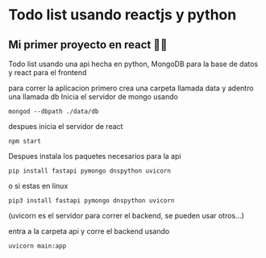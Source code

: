 # Todo list usando reactjs y python

## Mi primer proyecto en react 🚀🚀

Todo list usando una api hecha en python, MongoDB para la base de datos y react para el frontend

para correr la aplicacion primero crea una carpeta llamada data y adentro una llamada db
Inicia el servidor de mongo usando

```
mongod --dbpath ./data/db
```

despues inicia el servidor de react

```
npm start
```

Despues instala los paquetes necesarios para la api

```
pip install fastapi pymongo dnspython uvicorn
```

o si estas en linux

```
pip3 install fastapi pymongo dnspython uvicorn
```

(uvicorn es el servidor para correr el backend, se pueden usar otros...)

entra a la carpeta api y corre el backend usando

```
uvicorn main:app
```
